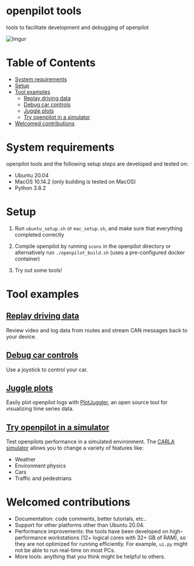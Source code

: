 openpilot tools
============

tools to facilitate development and debugging of openpilot

![Imgur](https://i.imgur.com/IdfBgwK.jpg)


Table of Contents
============

<!--ts-->
 * [System requirements](#requirements)
 * [Setup](#setup)
 * [Tool examples](#tool-examples)
   * [Replay driving data](#replay-driving-data)
   * [Debug car controls](#debug-car-controls)
   * [Juggle plots](#juggle-plots)
   * [Try openpilot in a simulator](#try-openpilot-in-a-simulator)
 * [Welcomed contributions](#welcomed-contributions)
<!--te-->


System requirements
============

openpilot tools and the following setup steps are developed and tested on:
* Ubuntu 20.04
* MacOS 10.14.2 (only building is tested on MacOS)
* Python 3.8.2


Setup
============
1. Run `ubuntu_setup.sh` or `mac_setup.sh`, and make sure that everything completed correctly

2. Compile openpilot by running ```scons``` in the openpilot directory
   or alternatively run ```./openpilot_build.sh``` (uses a pre-configured docker container)

3. Try out some tools!


Tool examples
============


[Replay driving data](replay)
-------------

Review video and log data from routes and stream CAN messages back to your device.


[Debug car controls](carcontrols)
-------------

Use a joystick to control your car.


[Juggle plots](plotjuggler)
-------------

Easily plot openpilot logs with [PlotJuggler](https://github.com/facontidavide/PlotJuggler), an open source tool for visualizing time series data.


[Try openpilot in a simulator](sim)
-------------

Test openpilots performance in a simulated environment. The [CARLA simulator](https://github.com/carla-simulator/carla) allows you to change a variety of features like:
* Weather
* Environment physics
* Cars
* Traffic and pedestrians


Welcomed contributions
=============

* Documentation: code comments, better tutorials, etc..
* Support for other platforms other than Ubuntu 20.04.
* Performance improvements: the tools have been developed on high-performance workstations (12+ logical cores with 32+ GB of RAM), so they are not optimized for running efficiently. For example, `ui.py` might not be able to run real-time on most PCs.
* More tools: anything that you think might be helpful to others.
